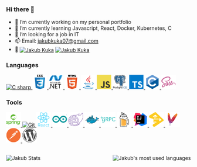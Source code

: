 ### Hi there 👋


- 🔭 I’m currently working on my personal portfolio
- 🌱 I’m currently learning Javascript, React, Docker, Kubernetes, C 
- 🤔 I’m looking for a job in IT
- 📫 Email: jakubkuka07@gmail.com
- 👀 <a href="https://www.linkedin.com/in/jakub-kuka/" target="blank"><img align="center" src="https://raw.githubusercontent.com/rahuldkjain/github-profile-readme-generator/master/src/images/icons/Social/linked-in-alt.svg" alt="Jakub Kuka" height="25" width="25" /></a>
<a href="https://instagram.com/jakubkuka" target="blank"><img align="center" src="https://raw.githubusercontent.com/rahuldkjain/github-profile-readme-generator/master/src/images/icons/Social/instagram.svg" alt="Jakub Kuka" height="25" width="25" /></a>
### Languages<br>

<a href="https://www.w3schools.com/cs/" target="_blank" rel="noreferrer"> <img src="https://github.com/simple-icons/simple-icons/blob/develop/icons/csharp.svg" alt="C sharp" width="40" height="40"/> 
</a> 
<a href="https://www.w3schools.com/css/" target="_blank" rel="noreferrer"> <img src="https://raw.githubusercontent.com/devicons/devicon/master/icons/css3/css3-original-wordmark.svg" alt="CSS" width="40" height="40"/> 
</a> 
<a href="https://dotnet.microsoft.com/" target="_blank" rel="noreferrer"> <img src="https://raw.githubusercontent.com/devicons/devicon/master/icons/dot-net/dot-net-original-wordmark.svg" alt=".NET" width="40" height="40"/> 
</a>
<a href="https://www.w3.org/html/" target="_blank" rel="noreferrer"> <img src="https://raw.githubusercontent.com/devicons/devicon/master/icons/html5/html5-original-wordmark.svg" alt="HTML" width="40" height="40"/> 
</a> 
<a href="https://www.java.com" target="_blank" rel="noreferrer"> <img src="https://raw.githubusercontent.com/devicons/devicon/master/icons/java/java-original.svg" alt="Java" width="40" height="40"/> 
</a> 
<a href="https://developer.mozilla.org/en-US/docs/Web/JavaScript" target="_blank" rel="noreferrer"> <img src="https://raw.githubusercontent.com/devicons/devicon/master/icons/javascript/javascript-original.svg" alt="Javascript" width="40" height="40"/> 
</a> 
<a href="https://www.postgresql.org" target="_blank" rel="noreferrer"> <img src="https://raw.githubusercontent.com/devicons/devicon/master/icons/postgresql/postgresql-original-wordmark.svg" alt="Postgresql" width="40" height="40"/> 
<a href="https://www.typescriptlang.org/" target="_blank" rel="noreferrer"> <img src="https://github.com/devicons/devicon/blob/master/icons/typescript/typescript-plain.svg" alt="Typescript" width="40" height="40"/>
</a> 
</a>
<a href="https://learn.microsoft.com/en-us/cpp/c-language/?view=msvc-170" target="_blank" rel="noreferrer"> <img src="https://raw.githubusercontent.com/devicons/devicon/master/icons/c/c-original.svg" alt="C" width="40" height="40"/>
</a>
<a href="https://sass-lang.com/" target="_blank" rel="noreferrer"> <img src="https://github.com/devicons/devicon/blob/master/icons/sass/sass-original.svg" alt="SASS" width="40" height="40"/>
</a>

### Tools <br>
<a href="https://spring.io/projects/spring-boot/" target="_blank" rel="noreferrer"> <img src="https://github.com/devicons/devicon/blob/master/icons/spring/spring-original-wordmark.svg" alt="Spring boot" width="40" height="40"/>
</a> 
<a href="https://git-scm.com/" target="_blank" rel="noreferrer"> <img src="https://www.vectorlogo.zone/logos/git-scm/git-scm-icon.svg" alt="Git" width="40" height="40"/> 
</a> 
<a href="https://reactjs.org/" target="_blank" rel="noreferrer"> <img src="https://raw.githubusercontent.com/devicons/devicon/master/icons/react/react-original-wordmark.svg" alt="React" width="40" height="40"/> 
</a>
<a href="https://www.arduino.cc/" target="_blank" rel="noreferrer"> <img src="https://github.com/devicons/devicon/blob/master/icons/arduino/arduino-original.svg" alt="Arduino" width="40" height="40"/>
</a>
<a href="https://dotnet.microsoft.com/en-us/apps/aspnet/web-apps/blazor" target="_blank" rel="noreferrer"> <img src="https://github.com/devicons/devicon/blob/master/icons/blazor/blazor-line.svg" alt="Blazor" width="40" height="40"/>
</a>
<a href="https://www.docker.com/" target="_blank" rel="noreferrer"> <img src="https://github.com/devicons/devicon/blob/master/icons/docker/docker-original.svg" alt="Docker" width="40" height="40"/>
</a>
<a href="https://grpc.io/" target="_blank" rel="noreferrer"> <img src="https://github.com/devicons/devicon/blob/master/icons/grpc/grpc-plain.svg" alt="GRPC" width="40" height="40"/>
</a>
<a href="https://brew.sh/" target="_blank" rel="noreferrer"> <img src="https://github.com/devicons/devicon/blob/master/icons/homebrew/homebrew-original.svg" alt="Homebrew" width="40" height="40"/>
</a>
<a href="https://www.jetbrains.com/idea/" target="_blank" rel="noreferrer"> <img src="https://github.com/devicons/devicon/blob/master/icons/intellij/intellij-original.svg" alt="Intellij idea" width="40" height="40"/>
</a>
<a href="https://www.jetbrains.com/" target="_blank" rel="noreferrer"> <img src="https://github.com/devicons/devicon/blob/master/icons/jetbrains/jetbrains-plain.svg" alt="Jetbrains" width="40" height="40"/>
</a>
<a href="https://maven.apache.org/" target="_blank" rel="noreferrer"> <img src="https://github.com/devicons/devicon/blob/master/icons/maven/maven-original.svg" alt="Maven" width="40" height="40"/></a>
</a> 
<a href="https://www.postman.com/" target="_blank" rel="noreferrer"> <img src="https://github.com/devicons/devicon/blob/master/icons/postman/postman-original.svg" alt="Postman" width="40" height="40"/>
</a> 
<a href="https://wordpress.com/" target="_blank" rel="noreferrer"> <img src="https://github.com/devicons/devicon/blob/master/icons/wordpress/wordpress-plain.svg" alt="Wordpress" width="40" height="40"/>
</a>
<br>

<br><img align="left" src="https://github-readme-stats.vercel.app/api?username=kubista9&show_icons=true&locale=en" alt="Jakub Stats" />
<img align="right" src="https://github-readme-stats.vercel.app/api/top-langs?username=kubista9&show_icons=true&locale=en&layout=compact&langs_count=8&hide=groovy,swig" alt="Jakub's most used languages" />





